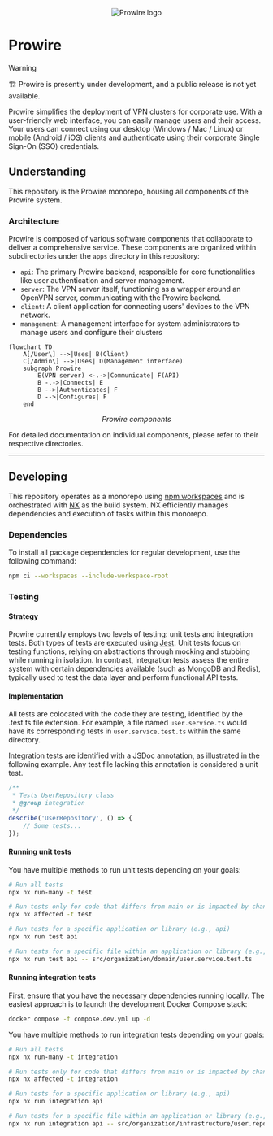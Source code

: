 <p align="center">
    <img alt="Prowire logo" src=https://github.com/prowire-vpn/prowire/assets/59678972/c29365a7-ed86-4d99-86ba-16527bf32926">
</p>

# Prowire

> [!WARNING]  
> 🏗 Prowire is presently under development, and a public release is not yet available.

Prowire simplifies the deployment of VPN clusters for corporate use. With a user-friendly web interface, you can easily manage users and their access. Your users can connect using our desktop (Windows / Mac / Linux) or mobile (Android / iOS) clients and authenticate using their corporate Single Sign-On (SSO) credentials.

## Understanding

This repository is the Prowire monorepo, housing all components of the Prowire system.

### Architecture

Prowire is composed of various software components that collaborate to deliver a comprehensive service. These components are organized within subdirectories under the `apps` directory in this repository:

- `api`: The primary Prowire backend, responsible for core functionalities like user authentication and server management.
- `server`: The VPN server itself, functioning as a wrapper around an OpenVPN server, communicating with the Prowire backend.
- `client`: A client application for connecting users' devices to the VPN network.
- `management`: A management interface for system administrators to manage users and configure their clusters

```mermaid
flowchart TD
    A[/User\] -->|Uses| B(Client)
    C[/Admin\] -->|Uses| D(Management interface)
    subgraph Prowire
        E(VPN server) <-.->|Communicate| F(API)
        B -.->|Connects| E
        B -->|Authenticates| F
        D -->|Configures| F
    end
```
<p align="center"><i>Prowire components</i></p>

For detailed documentation on individual components, please refer to their respective directories.

---

## Developing

This repository operates as a monorepo using [npm workspaces](https://docs.npmjs.com/cli/v7/using-npm/workspaces) and is orchestrated with [NX](https://nx.dev/) as the build system. NX efficiently manages dependencies and execution of tasks within this monorepo.

### Dependencies

To install all package dependencies for regular development, use the following command:

```bash
npm ci --workspaces --include-workspace-root
```

### Testing

#### Strategy

Prowire currently employs two levels of testing: unit tests and integration tests. Both types of tests are executed using [Jest](https://jestjs.io/fr/). Unit tests focus on testing functions, relying on abstractions through mocking and stubbing while running in isolation. In contrast, integration tests assess the entire system with certain dependencies available (such as MongoDB and Redis), typically used to test the data layer and perform functional API tests.

#### Implementation

All tests are colocated with the code they are testing, identified by the .test.ts file extension. For example, a file named `user.service.ts` would have its corresponding tests in `user.service.test.ts` within the same directory.

Integration tests are identified with a JSDoc annotation, as illustrated in the following example. Any test file lacking this annotation is considered a unit test.

```typescript
/**
 * Tests UserRepository class
 * @group integration
 */
describe('UserRepository', () => {
    // Some tests...
});
```

#### Running unit tests

You have multiple methods to run unit tests depending on your goals:

```bash
# Run all tests
npx nx run-many -t test

# Run tests only for code that differs from main or is impacted by changes in the dependency graph
npx nx affected -t test

# Run tests for a specific application or library (e.g., api)
npx nx run test api

# Run tests for a specific file within an application or library (e.g., api)
npx nx run test api -- src/organization/domain/user.service.test.ts
```

#### Running integration tests

First, ensure that you have the necessary dependencies running locally. The easiest approach is to launch the development Docker Compose stack:

```bash
docker compose -f compose.dev.yml up -d
```

You have multiple methods to run integration tests depending on your goals:

```bash
# Run all tests
npx nx run-many -t integration

# Run tests only for code that differs from main or is impacted by changes in the dependency graph
npx nx affected -t integration

# Run tests for a specific application or library (e.g., api)
npx nx run integration api

# Run tests for a specific file within an application or library (e.g., api)
npx nx run integration api -- src/organization/infrastructure/user.repository.test.ts
```
